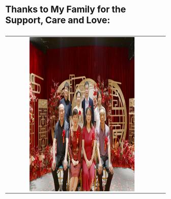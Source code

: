 # Thanks to My Family for the Support, Care and Love:

<table width="90%" border="0" align="left" cellspacing="30">
        <tbody><tr valign="top" align="center">
          <td width="20%" style="padding-right:30px">
            <div> <img width="330" height="485" src="./Family.jpg"></div>
          </td>
